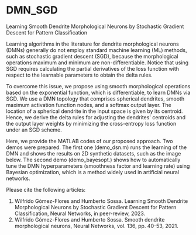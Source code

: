 # DMN_SGD
Learning Smooth Dendrite Morphological Neurons by Stochastic Gradient Descent for Pattern Classification

Learning algorithms in the literature for dendrite morphological neurons (DMNs) generally do not employ standard machine learning (ML) methods, such as stochastic gradient descent (SGD), because the morphological operations maximum and minimum are non-differentiable. Notice that using SGD requires calculating the partial derivatives of the loss function with respect to the learnable parameters to obtain the delta rules.

To overcome this issue, we propose using smooth morphological operations based on the exponential function, which is differentiable, to learn DMNs via SGD. We use a DMN topology that comprises spherical dendrites, smooth maximum activation function nodes, and a softmax output layer. The location of a spherical dendrite in the input space is given by its centroid. Hence, we derive the delta rules for adjusting the dendrites' centroids and the output layer weights by minimizing the cross-entropy loss function under an SGD scheme.

Here, we provide the MATLAB codes of our proposed approach. Two demos were prepared. The first one (demo_dsn.m) runs the learning of the DMN and shows the results on 2D synthetic datasets, such as the image below. The second demo (demo_bayesopt.) shows how to automatically tune the DMN hyperparameters (smoothness factor and learning rate) using Bayesian optimization, which is a method widely used in artificial neural networks.

Please cite the following articles:
1. Wilfrido Gómez-Flores and Humberto Sossa. Learning Smooth Dendrite Morphological Neurons by Stochastic Gradient Descent for Pattern Classification, Neural Networks, in peer-review, 2023.
2. Wilfrido Gómez-Flores and Humberto Sossa. Smooth dendrite morphological neurons, Neural Networks, vol. 136, pp. 40-53, 2021.
